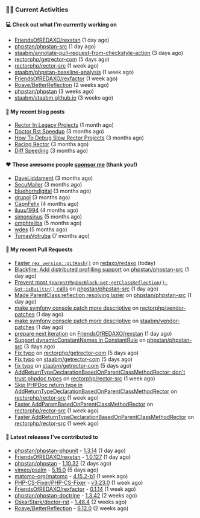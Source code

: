 ### 👨‍💻 Current Activities


#### 💻 Check out what I'm currently working on

- [FriendsOfREDAXO/rexstan](https://github.com/FriendsOfREDAXO/rexstan) (1 day ago)
- [phpstan/phpstan-src](https://github.com/phpstan/phpstan-src) (1 day ago)
- [staabm/annotate-pull-request-from-checkstyle-action](https://github.com/staabm/annotate-pull-request-from-checkstyle-action) (3 days ago)
- [rectorphp/getrector-com](https://github.com/rectorphp/getrector-com) (5 days ago)
- [rectorphp/rector-src](https://github.com/rectorphp/rector-src) (1 week ago)
- [staabm/phpstan-baseline-analysis](https://github.com/staabm/phpstan-baseline-analysis) (1 week ago)
- [FriendsOfREDAXO/rexfactor](https://github.com/FriendsOfREDAXO/rexfactor) (1 week ago)
- [Roave/BetterReflection](https://github.com/Roave/BetterReflection) (2 weeks ago)
- [phpstan/phpstan](https://github.com/phpstan/phpstan) (3 weeks ago)
- [staabm/staabm.github.io](https://github.com/staabm/staabm.github.io) (3 weeks ago)


#### 📜 My recent blog posts

- [Rector In Legacy Projects](https://staabm.github.io/2023/07/23/rector-in-legacy-projects.html) (1 month ago)
- [Doctor Rst Speedup](https://staabm.github.io/2023/05/18/doctor-rst-speedup.html) (3 months ago)
- [How To Debug Slow Rector Projects](https://staabm.github.io/2023/05/10/how-to-debug-slow-rector-projects.html) (3 months ago)
- [Racing Rector](https://staabm.github.io/2023/05/06/racing-rector.html) (3 months ago)
- [Diff Speeding](https://staabm.github.io/2023/05/01/diff-speeding.html) (3 months ago)


#### ❤️ These awesome people [sponsor me](https://github.com/sponsors/staabm) (thank you!)

- [DaveLiddament](https://github.com/DaveLiddament) (3 months ago)
- [SecuMailer](https://github.com/SecuMailer) (3 months ago)
- [bluehorndigital](https://github.com/bluehorndigital) (3 months ago)
- [drupol](https://github.com/drupol) (3 months ago)
- [CapnFelix](https://github.com/CapnFelix) (4 months ago)
- [iluuu1994](https://github.com/iluuu1994) (4 months ago)
- [simonsinus](https://github.com/simonsinus) (5 months ago)
- [omphteliba](https://github.com/omphteliba) (5 months ago)
- [wdes](https://github.com/wdes) (5 months ago)
- [TomasVotruba](https://github.com/TomasVotruba) (7 months ago)


#### 🔨 My recent Pull Requests

- [Faster `rex_version::gitHash()`](https://github.com/redaxo/redaxo/pull/5778) on [redaxo/redaxo](https://github.com/redaxo/redaxo) (today)
- [Blackfire: Add distributed profilling support](https://github.com/phpstan/phpstan-src/pull/2586) on [phpstan/phpstan-src](https://github.com/phpstan/phpstan-src) (1 day ago)
- [Prevent most `$parentPhpDocBlock-&gt;getClassReflection()-&gt;isBuiltin()` calls](https://github.com/phpstan/phpstan-src/pull/2585) on [phpstan/phpstan-src](https://github.com/phpstan/phpstan-src) (1 day ago)
- [Made ParentClass reflection resolving lazier](https://github.com/phpstan/phpstan-src/pull/2584) on [phpstan/phpstan-src](https://github.com/phpstan/phpstan-src) (1 day ago)
- [make symfony console patch more descriptive](https://github.com/rectorphp/vendor-patches/pull/3) on [rectorphp/vendor-patches](https://github.com/rectorphp/vendor-patches) (1 day ago)
- [make symfony console patch more descriptive](https://github.com/staabm/vendor-patches/pull/1) on [staabm/vendor-patches](https://github.com/staabm/vendor-patches) (1 day ago)
- [prepare next iteration](https://github.com/FriendsOfREDAXO/rexstan/pull/566) on [FriendsOfREDAXO/rexstan](https://github.com/FriendsOfREDAXO/rexstan) (1 day ago)
- [Support dynamicConstantNames in ConstantRule](https://github.com/phpstan/phpstan-src/pull/2581) on [phpstan/phpstan-src](https://github.com/phpstan/phpstan-src) (3 days ago)
- [Fix typo](https://github.com/rectorphp/getrector-com/pull/1590) on [rectorphp/getrector-com](https://github.com/rectorphp/getrector-com) (5 days ago)
- [Fix typo](https://github.com/staabm/getrector-com/pull/2) on [staabm/getrector-com](https://github.com/staabm/getrector-com) (5 days ago)
- [fix typo](https://github.com/staabm/getrector-com/pull/1) on [staabm/getrector-com](https://github.com/staabm/getrector-com) (5 days ago)
- [AddReturnTypeDeclarationBasedOnParentClassMethodRector: don&#39;t trust phpdoc types](https://github.com/rectorphp/rector-src/pull/4810) on [rectorphp/rector-src](https://github.com/rectorphp/rector-src) (1 week ago)
- [Skip PHPDoc return type in AddReturnTypeDeclarationBasedOnParentClassMethodRector](https://github.com/rectorphp/rector-src/pull/4809) on [rectorphp/rector-src](https://github.com/rectorphp/rector-src) (1 week ago)
- [Faster AddParamBasedOnParentClassMethodRector](https://github.com/rectorphp/rector-src/pull/4805) on [rectorphp/rector-src](https://github.com/rectorphp/rector-src) (1 week ago)
- [Faster AddReturnTypeDeclarationBasedOnParentClassMethodRector](https://github.com/rectorphp/rector-src/pull/4804) on [rectorphp/rector-src](https://github.com/rectorphp/rector-src) (1 week ago)


#### 🔭 Latest releases I've contributed to

- [phpstan/phpstan-phpunit](https://github.com/phpstan/phpstan-phpunit) - [1.3.14](https://github.com/phpstan/phpstan-phpunit/releases/tag/1.3.14) (1 day ago)
- [FriendsOfREDAXO/rexstan](https://github.com/FriendsOfREDAXO/rexstan) - [1.0.127](https://github.com/FriendsOfREDAXO/rexstan/releases/tag/1.0.127) (1 day ago)
- [phpstan/phpstan](https://github.com/phpstan/phpstan) - [1.10.32](https://github.com/phpstan/phpstan/releases/tag/1.10.32) (2 days ago)
- [vimeo/psalm](https://github.com/vimeo/psalm) - [5.15.0](https://github.com/vimeo/psalm/releases/tag/5.15.0) (5 days ago)
- [matomo-org/matomo](https://github.com/matomo-org/matomo) - [4.15.2-b1](https://github.com/matomo-org/matomo/releases/tag/4.15.2-b1) (1 week ago)
- [PHP-CS-Fixer/PHP-CS-Fixer](https://github.com/PHP-CS-Fixer/PHP-CS-Fixer) - [v3.23.0](https://github.com/PHP-CS-Fixer/PHP-CS-Fixer/releases/tag/v3.23.0) (1 week ago)
- [FriendsOfREDAXO/rexfactor](https://github.com/FriendsOfREDAXO/rexfactor) - [0.1.14](https://github.com/FriendsOfREDAXO/rexfactor/releases/tag/0.1.14) (1 week ago)
- [phpstan/phpstan-doctrine](https://github.com/phpstan/phpstan-doctrine) - [1.3.42](https://github.com/phpstan/phpstan-doctrine/releases/tag/1.3.42) (2 weeks ago)
- [OskarStark/doctor-rst](https://github.com/OskarStark/doctor-rst) - [1.48.4](https://github.com/OskarStark/doctor-rst/releases/tag/1.48.4) (2 weeks ago)
- [Roave/BetterReflection](https://github.com/Roave/BetterReflection) - [6.12.0](https://github.com/Roave/BetterReflection/releases/tag/6.12.0) (2 weeks ago)
